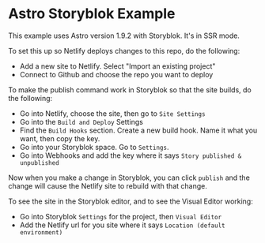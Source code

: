 # Astro Storyblok Example

This example uses Astro version 1.9.2 with Storyblok. It's in SSR mode.

To set this up so Netlify deploys changes to this repo, do the following:

- Add a new site to Netlify. Select "Import an existing project"
- Connect to Github and choose the repo you want to deploy

To make the publish command work in Storyblok so that the site builds, do the following:

- Go into Netlify, choose the site, then go to `Site Settings`
- Go into the `Build and Deploy` Settings
- Find the `Build Hooks` section. Create a new build hook. Name it what you want, then copy the key.
- Go into your Storyblok space. Go to `Settings`.
- Go into Webhooks and add the key where it says `Story published & unpublished`

Now when you make a change in Storyblok, you can click `publish` and the change will cause the Netlify site to rebuild with that change.

To see the site in the Storyblok editor, and to see the Visual Editor working:
- Go into Storyblok `Settings` for the project, then `Visual Editor`
- Add the Netlify url for you site where it says `Location (default environment)`
